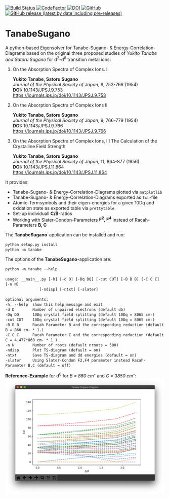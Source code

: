 [![Build Status](https://travis-ci.com/Anselmoo/TanabeSugano.svg?token=77iF1sqpzPpkXGuLWRs9&branch=master)](https://travis-ci.com/Anselmoo/TanabeSugano)
[![CodeFactor](https://www.codefactor.io/repository/github/anselmoo/tanabesugano/badge)](https://www.codefactor.io/repository/github/anselmoo/tanabesugano)
[![DOI](https://zenodo.org/badge/DOI/10.5281/zenodo.3402486.svg)](https://doi.org/10.5281/zenodo.3402486)
[![GitHub](https://img.shields.io/github/license/Anselmoo/TanabeSugano)](https://github.com/Anselmoo/TanabeSugano/blob/master/LICENSE)
[![GitHub release (latest by date including pre-releases)](https://img.shields.io/github/v/release/Anselmoo/TanabeSugano?include_prereleases)](https://github.com/Anselmoo/TanabeSugano/releases)



# TanabeSugano
A python-based Eigensolver for Tanabe-Sugano- & Energy-Correlation-Diagrams based on the original three proposed studies of *Yukito Tanabe and Satoru Sugano* for d<sup>2</sup>-d<sup>8</sup> transition metal ions:

1.  On the Absorption Spectra of Complex Ions. I
    
    **Yukito Tanabe, Satoru Sugano**  
    *Journal of the Physical Society of Japan*, 9, 753-766 (1954)  
    **DOI:** 10.1143/JPSJ.9.753  
    https://journals.jps.jp/doi/10.1143/JPSJ.9.753

2.  On the Absorption Spectra of Complex Ions II

    **Yukito Tanabe, Satoru Sugano**  
    *Journal of the Physical Society of Japan*, 9, 766-779 (1954)  
    **DOI:** 10.1143/JPSJ.9.766  
    https://journals.jps.jp/doi/10.1143/JPSJ.9.766
    
3.  On the Absorption Spectra of Complex Ions, III The Calculation of the Crystalline Field Strength

    **Yukito Tanabe, Satoru Sugano**  
    *Journal of the Physical Society of Japan*, 11, 864-877 (1956)  
    **DOI:** 10.1143/JPSJ.11.864  
    https://journals.jps.jp/doi/10.1143/JPSJ.11.864
    
It provides:

- Tanabe-Sugano- & Energy-Correlation-Diagrams plotted via `matplotlib`
- Tanabe-Sugano- & Energy-Correlation-Diagrams exported as `txt`-file
- Atomic-Termsymbols and their eigen-energies for a given 10Dq and oxidation state as exported table via `prettytable`
- Set-up individuall **C/B**-ratios
- Working with Slater-Condon-Parameters **F<sup>2</sup>, F<sup>4</sup>** instead of Racah-Parameters **B, C**

The **TanabeSugano**-application can be installed and run:

    python setup.py install
    python -m tanabe
    
The options of the **TanabeSugano**-application are:

    python -m tanabe --help
    
    usage: __main__.py [-h] [-d D] [-Dq DQ] [-cut CUT] [-B B B] [-C C C] [-n N]
                   [-ndisp] [-ntxt] [-slater]

    optional arguments:
    -h, --help  show this help message and exit
    -d D        Number of unpaired electrons (default d5)
    -Dq DQ      10Dq crystal field splitting (default 10Dq = 8065 cm-)
    -cut CUT    10Dq crystal field splitting (default 10Dq = 8065 cm-)
    -B B B      Racah Parameter B and the corresponding reduction (default B = 860 cm- * 1.)
    -C C C      Racah Parameter C and the corresponding reduction (default C = 4.477*860 cm- * 1.)
    -n N        Number of roots (default nroots = 500)
    -ndisp      Plot TS-diagram (default = on)
    -ntxt       Save TS-diagram and dd energies (default = on)
    -slater     Using Slater-Condon F2,F4 parameter instead Racah-Parameter B,C (default = off)


**Reference-Example** for d<sup>6</sup> for *B = 860 cm<sup>-</sup>* and *C = 3850 cm<sup>-</sup>*:  
![alt text-1](https://github.com/Anselmoo/TanabeSugano/blob/master/examples/TanabeSugano-diagram4d6.png "title-1")
